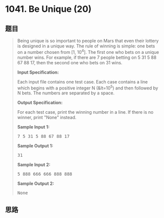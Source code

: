 <h1>1041. Be Unique (20)</h1>

## 题目

> <div id="problemContent">
> <p>Being unique is so important to people on Mars that even their lottery is designed in a unique way.  The rule of winning is simple: one bets on a number chosen from [1, 10<sup>4</sup>].  The first one who bets on a unique number wins.  For example, if there are 7 people betting on 5 31 5 88 67 88 17, then the second one who bets on 31 wins.</p>
> <p><b>
> Input Specification:
> </b></p>
> <p>Each input file contains one test case.  Each case contains a line which begins with a positive integer N (&amp;lt=10<sup>5</sup>) and then followed by N bets.  The numbers are separated by a space.</p>
> <p><b>
> Output Specification:
> </b></p>
> <p>For each test case, print the winning number in a line.  If there is no winner, print "None" instead.
> </p>
> <b>Sample Input 1:</b><pre>
> 7 5 31 5 88 67 88 17
> </pre>
> <b>Sample Output 1:</b><pre>
> 31
> </pre>
> <b>Sample Input 2:</b><pre>
> 5 888 666 666 888 888
> </pre>
> <b>Sample Output 2:</b><pre>
> None
> </pre>
> </div>

## 思路

